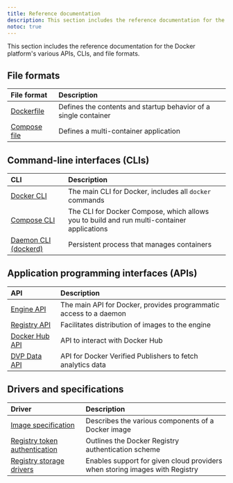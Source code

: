 ```yaml
---
title: Reference documentation
description: This section includes the reference documentation for the Docker platform’s various APIs, CLIs, and file formats.
notoc: true
---
```


This section includes the reference documentation for the Docker platform's
various APIs, CLIs, and file formats.

## File formats

| File format                                                         | Description                                                     |
|:--------------------------------------------------------------------|:----------------------------------------------------------------|
| [Dockerfile](/reference/dockerfile/)                                | Defines the contents and startup behavior of a single container |
| [Compose file](/compose/compose-file/)                              | Defines a multi-container application                           |


## Command-line interfaces (CLIs)

| CLI                                                            | Description                                                                                |
|:---------------------------------------------------------------|:-------------------------------------------------------------------------------------------|
| [Docker CLI](/engine/reference/commandline/cli/)               | The main CLI for Docker, includes all `docker` commands                                    |
| [Compose CLI](/compose/reference/)                             | The CLI for Docker Compose, which allows you to build and run multi-container applications |
| [Daemon CLI (dockerd)](/engine/reference/commandline/dockerd/) | Persistent process that manages containers                                                 |


## Application programming interfaces (APIs)

| API                                                   | Description                                                                            |
|:------------------------------------------------------|:---------------------------------------------------------------------------------------|
| [Engine API](/engine/api/)                            | The main API for Docker, provides programmatic access to a daemon                      |
| [Registry API](/registry/spec/api/)                   | Facilitates distribution of images to the engine                                       |
| [Docker Hub API](/docker-hub/api/latest/)             | API to interact with Docker Hub                                                        |
| [DVP Data API](/docker-hub/api/dvp/)                  | API for Docker Verified Publishers to fetch analytics data                             | 

## Drivers and specifications

| Driver                                                 | Description                                                                        |
|:-------------------------------------------------------|:-----------------------------------------------------------------------------------|
| [Image specification](/registry/spec/manifest-v2-2/)   | Describes the various components of a Docker image                                 |
| [Registry token authentication](/registry/spec/auth/)  | Outlines the Docker Registry authentication scheme                                 |
| [Registry storage drivers](/registry/storage-drivers/) | Enables support for given cloud providers when storing images with Registry        |
